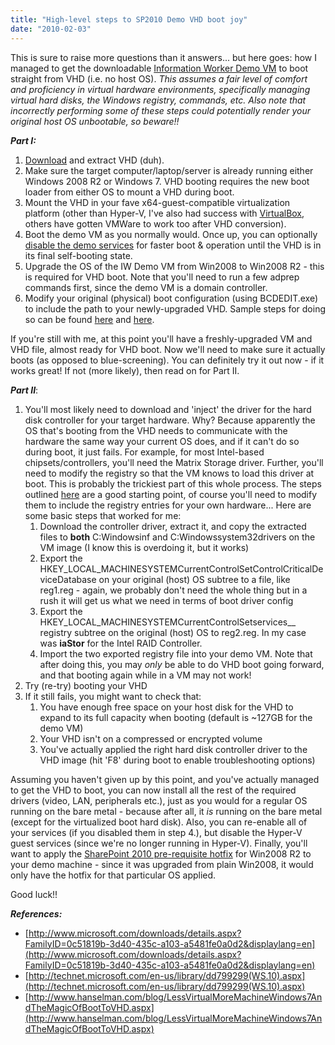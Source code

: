 ```yaml
---
title: "High-level steps to SP2010 Demo VHD boot joy"
date: "2010-02-03"
---
```


This is sure to raise more questions than it answers... but here goes: how I managed to get the downloadable [Information Worker Demo VM](http://www.microsoft.com/downloads/details.aspx?FamilyID=0c51819b-3d40-435c-a103-a5481fe0a0d2&displaylang=en) to boot straight from VHD (i.e. no host OS). _This assumes a fair level of comfort and proficiency in virtual hardware environments, specifically managing virtual hard disks, the Windows registry, commands, etc. Also note that incorrectly performing some of these steps could potentially render your original host OS unbootable, so beware!!_

**_Part I:_**

1. [Download](http://www.microsoft.com/downloads/details.aspx?FamilyID=0c51819b-3d40-435c-a103-a5481fe0a0d2&displaylang=en) and extract VHD (duh).
2. Make sure the target computer/laptop/server is already running either Windows 2008 R2 or Windows 7. VHD booting requires the new boot loader from either OS to mount a VHD during boot.
3. Mount the VHD in your fave x64-guest-compatible virtualization platform (other than Hyper-V, I've also had success with [VirtualBox](http://www.virtualbox.org), others have gotten VMWare to work too after VHD conversion).
4. Boot the demo VM as you normally would. Once up, you can optionally [disable the demo services](http://spinsiders.com/brianlala/2010/02/03/powershell-script-to-enabledisable-services-in-sp2010-demo-vm/) for faster boot & operation until the VHD is in its final self-booting state.
5. Upgrade the OS of the IW Demo VM from Win2008 to Win2008 R2 - this is required for VHD boot. Note that you'll need to run a few adprep commands first, since the demo VM is a domain controller.
6. Modify your original (physical) boot configuration (using BCDEDIT.exe) to include the path to your newly-upgraded VHD. Sample steps for doing so can be found [here](http://www.hanselman.com/blog/LessVirtualMoreMachineWindows7AndTheMagicOfBootToVHD.aspx) and [here](http://technet.microsoft.com/en-us/library/dd799299(WS.10).aspx).

If you're still with me, at this point you'll have a freshly-upgraded VM and VHD file, almost ready for VHD boot. Now we'll need to make sure it actually boots (as opposed to blue-screening). You can definitely try it out now - if it works great! If not (more likely), then read on for Part II.

_**Part II**_:

1. You'll most likely need to download and 'inject' the driver for the hard disk controller for your target hardware. Why? Because apparently the OS that's booting from the VHD needs to communicate with the hardware the same way your current OS does, and if it can't do so during boot, it just fails. For example, for most Intel-based chipsets/controllers, you'll need the Matrix Storage driver. Further, you'll need to modify the registry so that the VM knows to load this driver at boot. This is probably the trickiest part of this whole process. The steps outlined [here](http://support.microsoft.com/kb/314082/) are a good starting point, of course you'll need to modify them to include the registry entries for your own hardware... Here are some basic steps that worked for me:
    1. Download the controller driver, extract it, and copy the extracted files to **both** C:Windowsinf and C:Windowssystem32drivers on the VM image (I know this is overdoing it, but it works)
    2. Export the HKEY\_LOCAL\_MACHINESYSTEMCurrentControlSetControlCriticalDeviceDatabase on your original (host) OS subtree to a file, like reg1.reg - again, we probably don't need the whole thing but in a rush it will get us what we need in terms of boot driver config
    3. Export the HKEY\_LOCAL\_MACHINESYSTEMCurrentControlSetservices_<drivername>_ registry subtree on the original (host) OS to reg2.reg. In my case _<drivername>_ was **iaStor** for the Intel RAID Controller.
    4. Import the two exported registry file into your demo VM. Note that after doing this, you may _only_ be able to do VHD boot going forward, and that booting again while in a VM may not work!
2. Try (re-try) booting your VHD
3. If it still fails, you might want to check that:
    1. You have enough free space on your host disk for the VHD to expand to its full capacity when booting (default is ~127GB for the demo VM)
    2. Your VHD isn't on a compressed or encrypted volume
    3. You've actually applied the right hard disk controller driver to the VHD image (hit 'F8' during boot to enable troubleshooting options)

Assuming you haven't given up by this point, and you've actually managed to get the VHD to boot, you can now install all the rest of the required drivers (video, LAN, peripherals etc.), just as you would for a regular OS running on the bare metal - because after all, it _is_ running on the bare metal (except for the virtualized boot hard disk). Also, you can re-enable all of your services (if you disabled them in step 4.), but disable the Hyper-V guest services (since we're no longer running in Hyper-V). Finally, you'll want to apply the [SharePoint 2010 pre-requisite hotfix](http://support.microsoft.com/kb/KB976462) for Win2008 R2 to your demo machine - since it was upgraded from plain Win2008, it would only have the hotfix for that particular OS applied.

Good luck!!

_**References:**_

- [http://www.microsoft.com/downloads/details.aspx?FamilyID=0c51819b-3d40-435c-a103-a5481fe0a0d2&displaylang=en](http://www.microsoft.com/downloads/details.aspx?FamilyID=0c51819b-3d40-435c-a103-a5481fe0a0d2&displaylang=en)
- [http://technet.microsoft.com/en-us/library/dd799299(WS.10).aspx](http://technet.microsoft.com/en-us/library/dd799299(WS.10).aspx)
- [http://www.hanselman.com/blog/LessVirtualMoreMachineWindows7AndTheMagicOfBootToVHD.aspx](http://www.hanselman.com/blog/LessVirtualMoreMachineWindows7AndTheMagicOfBootToVHD.aspx)
